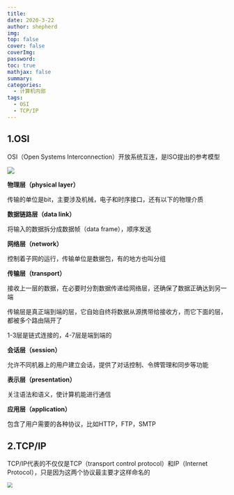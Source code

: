 ```yaml
---
title: 
date: 2020-3-22
author: shepherd
img: 
top: false
cover: false
coverImg: 
password:
toc: true
mathjax: false
summary: 
categories: 
  - 计算机内部
tags:
  - OSI
  - TCP/IP
---
```


## 1.OSI

OSI（Open Systems Interconnection）开放系统互连，是ISO提出的参考模型

<img src="/home/shepherd/blog_pic/ISO.png" style="zoom:100%;" />

**物理层（physical layer）**

传输的单位是bit，主要涉及机械，电子和时序接口，还有以下的物理介质

**数据链路层（data link）**

将输入的数据拆分成数据帧（data frame），顺序发送

**网络层（network）**

控制着子网的运行，传输单位是数据包，有的地方也叫分组

**传输层（transport）**

接收上一层的数据，在必要时分割数据传递给网络层，还确保了数据正确达到另一端

传输层是真正端到端的层，它自始自终将数据从源携带给接收方，而它下面的层，都被多个路由隔开了

1-3层是链式连接的，4-7层是端到端的

**会话层（session）**

允许不同机器上的用户建立会话，提供了对话控制、令牌管理和同步等功能

**表示层（presentation）**

关注语法和语义，使计算机能进行通信

**应用层（application）**

包含了用户需要的各种协议，比如HTTP，FTP，SMTP

## 2.TCP/IP

TCP/IP代表的不仅仅是TCP（transport control protocol）和IP（Internet Protocol），只是因为这两个协议最主要才这样命名的

<img src="/home/muyang/blog_pic/TCPIP.png" style="zoom:75%;" />

